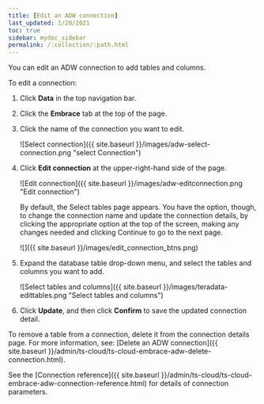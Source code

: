 ```yaml
---
title: [Edit an ADW connection]
last_updated: 1/20/2021
toc: true
sidebar: mydoc_sidebar
permalink: /:collection/:path.html
---
```


You can edit an ADW connection to add tables and columns.

To edit a connection:

1. Click **Data** in the top navigation bar.

2. Click the **Embrace** tab at the top of the page.

3. Click the name of the connection you want to edit.

   ![Select connection]({{ site.baseurl }}/images/adw-select-connection.png "select Connection")

4. Click **Edit connection** at the upper-right-hand side of the page.

   ![Edit connection]({{ site.baseurl }}/images/adw-editconnection.png "Edit connection")

   By default, the Select tables page appears. You have the option, though, to change the connection name and update the connection details, by clicking the appropriate option at the top of the screen, making any changes needed and clicking Continue to go to the next page.

   ![]({{ site.baseurl }}/images/edit_connection_btns.png)

5. Expand the database table drop-down menu, and select the tables and columns you want to add.

   ![Select tables and columns]({{ site.baseurl }}/images/teradata-edittables.png "Select tables and columns")   

6. Click **Update**, and then click **Confirm** to save the updated connection detail.

To remove a table from a connection, delete it from the connection details page. For more information, see: [Delete an ADW connection]({{ site.baseurl }}/admin/ts-cloud/ts-cloud-embrace-adw-delete-connection.html).

See the [Connection reference]({{ site.baseurl }}/admin/ts-cloud/ts-cloud-embrace-adw-connection-reference.html) for details of connection parameters.
